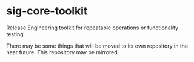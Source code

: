 sig-core-toolkit
================

Release Engineering toolkit for repeatable operations or functionality testing.

There may be some things that will be moved to its own repository in the near
future. This repository may be mirrored.
